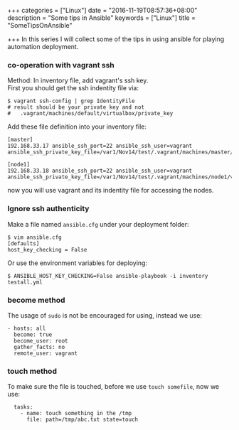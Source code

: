 +++
categories = ["Linux"]
date = "2016-11-19T08:57:36+08:00"
description = "Some tips in Ansible"
keywords = ["Linux"]
title = "SomeTipsOnAnsible"

+++
In this series I will collect some of the tips in using ansible for playing
automation deployment.    
### co-operation with vagrant ssh
Method: In inventory file, add vagrant's ssh key.   
First you should get the ssh indentity file via:    

```
$ vagrant ssh-config | grep IdentityFile
# result should be your private key and not
#   .vagrant/machines/default/virtualbox/private_key
```
Add these file definition into your inventory file:    

```
[master]
192.168.33.17 ansible_ssh_port=22 ansible_ssh_user=vagrant ansible_ssh_private_key_file=/var1/Nov14/test/.vagrant/machines/master/virtualbox/private_key

[node1]
192.168.33.18 ansible_ssh_port=22 ansible_ssh_user=vagrant ansible_ssh_private_key_file=/var1/Nov14/test/.vagrant/machines/node1/virtualbox/private_key
```
now you will use vagrant and its indentity file for accessing the nodes.    

### Ignore ssh authenticity
Make a file named `ansible.cfg` under your deployment folder:    

```
$ vim ansible.cfg
[defaults]
host_key_checking = False
```
Or use the environment variables for deploying:     

```
$ ANSIBLE_HOST_KEY_CHECKING=False ansible-playbook -i inventory testall.yml
```
### become method
The usage of `sudo` is not be encouraged for using, instead we use:    

```
- hosts: all
  become: true
  become_user: root
  gather_facts: no
  remote_user: vagrant
```
### touch method
To make sure the file is touched, before we use `touch somefile`, now we use:    

```
  tasks:
    - name: touch something in the /tmp
      file: path=/tmp/abc.txt state=touch
```
